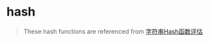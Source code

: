 # hash

> These hash functions are referenced from [字符串Hash函数评估](http://blog.csdn.net/liuaigui/article/details/5050697)